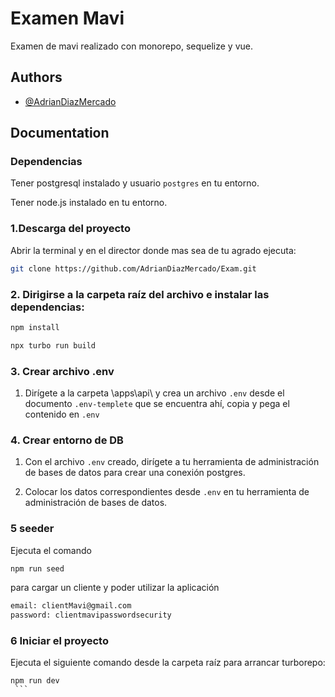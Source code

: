 # Examen Mavi

Examen de mavi realizado con monorepo, sequelize y vue.

## Authors

- [@AdrianDiazMercado](https://www.github.com/AdrianDiazMercado)

## Documentation

### Dependencias
Tener postgresql instalado y usuario `postgres` en tu entorno.

Tener node.js instalado en tu entorno.

### 1.Descarga del proyecto
Abrir la terminal y en el director donde mas sea de tu agrado ejecuta:

```bash
git clone https://github.com/AdrianDiazMercado/Exam.git
```
### 2. Dirigirse a la carpeta raíz del archivo e instalar las dependencias: 
```bash
npm install
```
```bash
npx turbo run build
```
### 3. Crear archivo .env
1. Dirígete a la carpeta \apps\api\ y crea un archivo `.env` desde el documento `.env-templete` que se encuentra ahí, copia y pega el contenido en `.env`

### 4. Crear entorno de DB
1. Con el archivo `.env` creado, dirígete a tu herramienta de administración de bases de datos para crear una conexión postgres.

2. Colocar los datos correspondientes desde `.env` en tu herramienta de administración de bases de datos.

### 5 seeder
Ejecuta el comando 
```bash
npm run seed
```
para cargar un cliente y poder utilizar la aplicación
```bash
email: clientMavi@gmail.com
password: clientmavipasswordsecurity
```

### 6 Iniciar el proyecto
Ejecuta el siguiente comando desde la carpeta raíz para arrancar turborepo:
```bach
npm run dev
 ```
